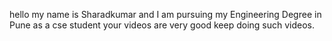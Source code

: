 hello my name is Sharadkumar and I am pursuing my Engineering Degree in Pune as a cse student your videos are very good keep doing such videos. 

